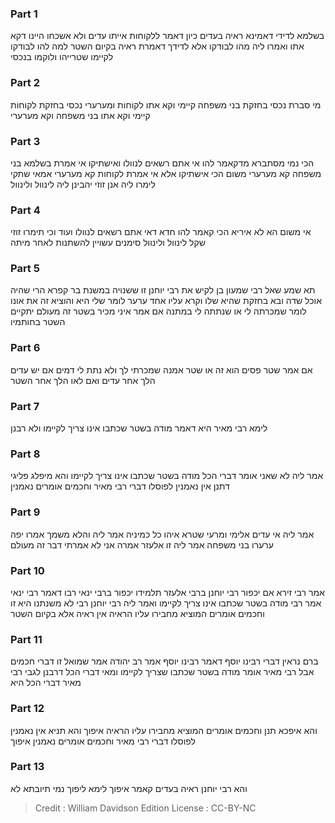 
### Part 1
בשלמא לדידי דאמינא ראיה בעדים כיון דאמר ללקוחות אייתו עדים ולא אשכחו היינו דקא אתו ואמרו ליה מהו לבודקו אלא לדידך דאמרת ראיה בקיום השטר למה להו לבודקו לקיימו שטרייהו ולוקמו בנכסי

### Part 2
מי סברת נכסי בחזקת בני משפחה קיימי וקא אתו לקוחות ומערערי נכסי בחזקת לקוחות קיימי וקא אתו בני משפחה וקא מערערי

### Part 3
הכי נמי מסתברא מדקאמר להו אי אתם רשאים לנוולו ואישתיקו אי אמרת בשלמא בני משפחה קא מערערי משום הכי אישתיקו אלא אי אמרת לקוחות קא מערערי אמאי שתקי לימרו ליה אנן זוזי יהבינן ליה לינוול ולינוול

### Part 4
אי משום הא לא איריא הכי קאמר להו חדא דאי אתם רשאים לנוולו ועוד וכי תימרו זוזי שקל לינוול ולינוול סימנים עשויין להשתנות לאחר מיתה

### Part 5
תא שמע שאל רבי שמעון בן לקיש את רבי יוחנן זו ששנויה במשנת בר קפרא הרי שהיה אוכל שדה ובא בחזקת שהיא שלו וקרא עליו אחד ערער לומר שלי היא והוציא זה את אונו לומר שמכרתה לי או שנתתה לי במתנה אם אמר איני מכיר בשטר זה מעולם יתקיים השטר בחותמיו

### Part 6
אם אמר שטר פסים הוא זה או שטר אמנה שמכרתי לך ולא נתת לי דמים אם יש עדים הלך אחר עדים ואם לאו הלך אחר השטר

### Part 7
לימא רבי מאיר היא דאמר מודה בשטר שכתבו אינו צריך לקיימו ולא רבנן

### Part 8
אמר ליה לא שאני אומר דברי הכל מודה בשטר שכתבו אינו צריך לקיימו והא מיפלג פליגי דתנן אין נאמנין לפוסלו דברי רבי מאיר וחכמים אומרים נאמנין

### Part 9
אמר ליה אי עדים אלימי ומרעי שטרא איהו כל כמיניה אמר ליה והלא משמך אמרו יפה ערערו בני משפחה אמר ליה זו אלעזר אמרה אני לא אמרתי דבר זה מעולם

### Part 10
אמר רבי זירא אם יכפור רבי יוחנן ברבי אלעזר תלמידו יכפור ברבי ינאי רבו דאמר רבי ינאי אמר רבי מודה בשטר שכתבו אינו צריך לקיימו ואמר ליה רבי יוחנן רבי לא משנתנו היא זו וחכמים אומרים המוציא מחבירו עליו הראיה אין ראיה אלא בקיום השטר

### Part 11
ברם נראין דברי רבינו יוסף דאמר רבינו יוסף אמר רב יהודה אמר שמואל זו דברי חכמים אבל רבי מאיר אומר מודה בשטר שכתבו שצריך לקיימו ומאי דברי הכל דרבנן לגבי רבי מאיר דברי הכל היא

### Part 12
והא איפכא תנן וחכמים אומרים המוציא מחבירו עליו הראיה איפוך והא תניא אין נאמנין לפוסלו דברי רבי מאיר וחכמים אומרים נאמנין איפוך

### Part 13
והא רבי יוחנן ראיה בעדים קאמר איפוך לימא ליפוך נמי תיובתא לא

>Credit : William Davidson Edition
>License : CC-BY-NC